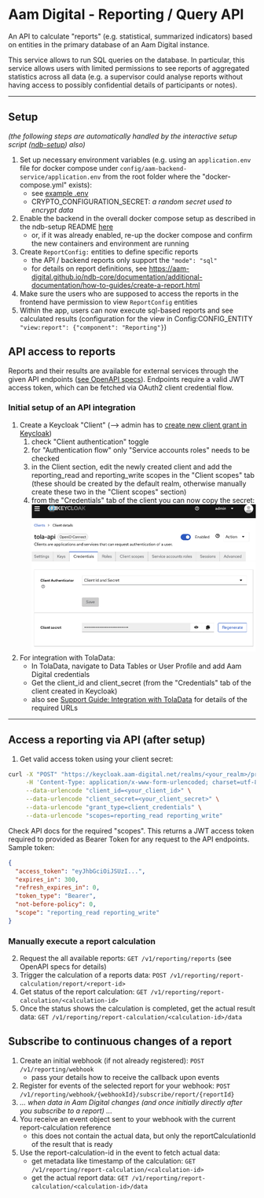 # Aam Digital - Reporting / Query API

An API to calculate "reports" (e.g. statistical, summarized indicators) based on entities in the primary database of an
Aam Digital instance.

This service allows to run SQL queries on the database.
In particular, this service allows users with limited permissions to see reports of aggregated statistics across all
data (e.g. a supervisor could analyse reports without having access to possibly confidential details of participants or
notes).

-----

## Setup

_(the following steps are automatically handled by the interactive setup
script ([ndb-setup](https://github.com/Aam-Digital/ndb-setup)) also)_

1. Set up necessary environment variables (e.g. using an `application.env` file for docker compose under
   `config/aam-backend-service/application.env` from the root folder where the "docker-compose.yml" exists):
    - see [example .env](/templates/aam-backend-service/application.template.env)
    - CRYPTO_CONFIGURATION_SECRET: _a random secret used to encrypt data_
2. Enable the backend in the overall docker compose setup as described in the ndb-setup
   README [here](https://github.com/Aam-Digital/ndb-setup?tab=readme-ov-file#set-up-api-integration)
    - or, if it was already enabled, re-up the docker compose and confirm the new containers and environment are running
3. Create `ReportConfig:` entities to define specific reports
    - the API / backend reports only support the `"mode": "sql"`
    - for details on report definitions,
      see https://aam-digital.github.io/ndb-core/documentation/additional-documentation/how-to-guides/create-a-report.html
4. Make sure the users who are supposed to access the reports in the frontend have permission to view `ReportConfig`
   entities
5. Within the app, users can now execute sql-based reports and see calculated results (configuration for the view in
   Config:CONFIG_ENTITY `"view:report": {"component": "Reporting"}`)

## API access to reports

Reports and their results are available for external services through the given API
endpoints ([see OpenAPI specs](../api-specs/reporting-api-v1.yaml)). Endpoints require a valid JWT access token, which
can be fetched via OAuth2 client credential flow.

### Initial setup of an API integration

1. Create a Keycloak "Client" (--> admin has
   to [create new client grant in Keycloak](https://www.keycloak.org/docs/latest/server_admin/#_oidc_clients))
    1. check "Client authentication" toggle
    2. for "Authentication flow" only "Service accounts roles" needs to be checked
    3. in the Client section, edit the newly created client and add the reporting_read and reporting_write scopes in the "Client scopes" tab (these should be created by the default realm, otherwise manually create these two in the "Client scopes" section)
    4. from the "Credentials" tab of the client you can now copy the secret:
       ![Keycloak Client Setup](../assets/keycloak-client-setup.png)
2. For integration with TolaData:
    - In TolaData, navigate to Data Tables or User Profile and add Aam Digital credentials
    - Get the client_id and client_secret (from the "Credentials" tab of the client created in Keycloak)
    - also
      see [Support Guide: Integration with TolaData](https://chatwoot.help/hc/aam-digital/articles/1726341005-integration-with-tola_data)
      for details of the required URLs

----

## Access a reporting via API (after setup)

1. Get valid access token using your client secret:

```bash
curl -X "POST" "https://keycloak.aam-digital.net/realms/<your_realm>/protocol/openid-connect/token" \
     -H 'Content-Type: application/x-www-form-urlencoded; charset=utf-8' \
     --data-urlencode "client_id=<your_client_id>" \
     --data-urlencode "client_secret=<your_client_secret>" \
     --data-urlencode "grant_type=client_credentials" \
     --data-urlencode "scopes=reporting_read reporting_write"
```

Check API docs for the required "scopes".
This returns a JWT access token required to provided as Bearer Token for any request to the API endpoints. Sample token:

```json
{
  "access_token": "eyJhbGciOiJSUzI...",
  "expires_in": 300,
  "refresh_expires_in": 0,
  "token_type": "Bearer",
  "not-before-policy": 0,
  "scope": "reporting_read reporting_write"
}
```

### Manually execute a report calculation
2. Request the all available reports: `GET /v1/reporting/reports` (see OpenAPI specs for details)
3. Trigger the calculation of a reports data: `POST /v1/reporting/report-calculation/report/<report-id>`
4. Get status of the report calculation: `GET /v1/reporting/report-calculation/<calculation-id>`
5. Once the status shows the calculation is completed, get the actual result data:
   `GET /v1/reporting/report-calculation/<calculation-id>/data`

## Subscribe to continuous changes of a report
1. Create an initial webhook (if not already registered): `POST /v1/reporting/webhook`
   - pass your details how to receive the callback upon events
2. Register for events of the selected report for your webhook: `POST /v1/reporting/webhook/{webhookId}/subscribe/report/{reportId}` 
3. _... when data in Aam Digital changes (and once initially directly after you subscribe to a report) ..._
4. You receive an event object sent to your webhook with the current report-calculation reference
   - this does not contain the actual data, but only the reportCalculationId of the result that is ready
5. Use the report-calculation-id in the event to fetch actual data:
   - get metadata like timestamp of the calculation: `GET /v1/reporting/report-calculation/<calculation-id>`
   - get the actual report data: `GET /v1/reporting/report-calculation/<calculation-id>/data`

